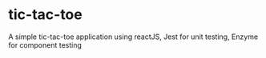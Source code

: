 # tic-tac-toe
A simple tic-tac-toe application using reactJS, Jest for unit testing, Enzyme for component testing
